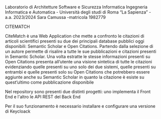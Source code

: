 Laboratorio di Architetture Software e Sicurezza Informatica
Ingegneria Informatica e Automatica - Università degli studi di Roma “La Sapienza” - a.a. 2023/2024
Sara Camussa -matricola 1982779

CITEMATCH

CiteMatch è una Web Application che mette a confronto le citazioni di articoli scientifici presenti su due dei principali database pubblici oggi disponibili: Semantic Scholar e Open Citations. Partendo dalla selezione di un autore permette di risalire a tutte le sue pubblicazioni e citazioni presenti in Semantic Scholar. Una volta estratte le stesse informazioni presenti su Open Citations presenta all’utente una visione sintetica di tutte le citazioni evidenziando quelle presenti su uno solo dei due sistemi, quelle presenti su entrambi e quelle presenti solo su Open Citations che potrebbero essere aggiunte anche su Semantic Scholar in quanto la citazione è esiste su quest’ultimo come pubblicazione disponibile

Nel repository sono presenti due distinti progetti: uno implementa il Front End e l'altro le API REST del Back End

Per il suo funzionamento è necessario installare e configurare una versione di Keycloack
